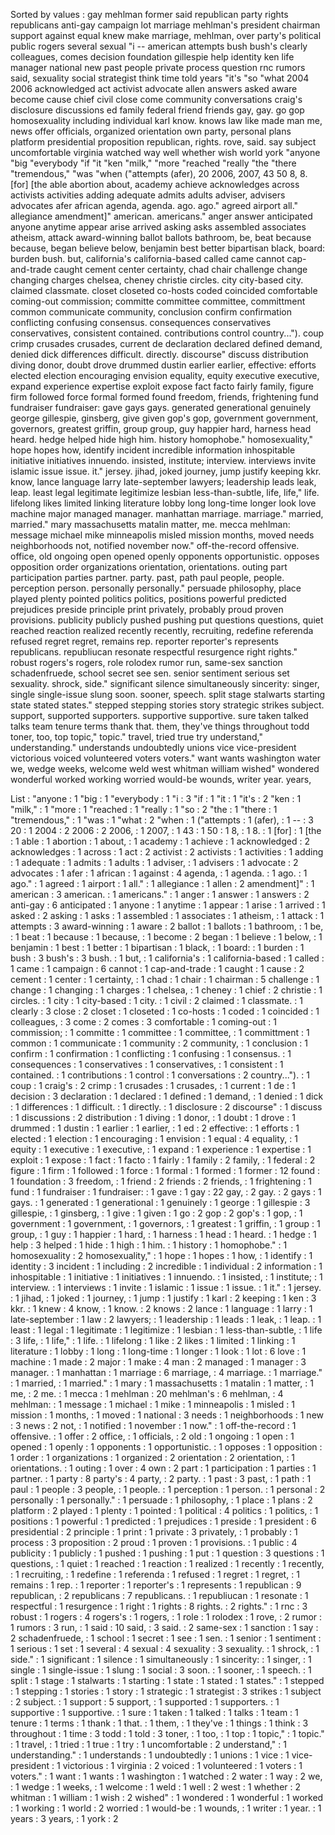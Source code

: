 Sorted by values :
gay mehlman former said republican party rights republicans anti-gay campaign lot marriage mehlman's president chairman support against equal knew make marriage, mehlman, over party's political public rogers several sexual "i -- american attempts bush bush's clearly colleagues, comes decision foundation gillespie help identity ken life manager national new past people private process question rnc rumors said, sexuality social strategist think time told years "it's "so "what 2004 2006 acknowledged act activist advocate allen answers asked aware become cause chief civil close come community conversations craig's disclosure discussions ed family federal friend friends gay, gay. go gop homosexuality including individual karl know. knows law like made man me, news offer officials, organized orientation own party, personal plans platform presidential proposition republican, rights. rove, said. say subject uncomfortable virginia watched way well whether wish world york "anyone "big "everybody "if "it "ken "milk," "more "reached "really "the "there "tremendous," "was "when ("attempts (afer), 20 2006, 2007, 43 50 8, 8. [for] [the able abortion about, academy achieve acknowledges across activists activities adding adequate admits adults adviser, advisers advocates afer african agenda, agenda. ago. ago." agreed airport all." allegiance amendment]" american. americans." anger answer anticipated anyone anytime appear arise arrived asking asks assembled associates atheism, attack award-winning ballot ballots bathroom, be, beat because because, began believe below, benjamin best better bipartisan black, board: burden bush. but, california's california-based called came cannot cap-and-trade caught cement center certainty, chad chair challenge change changing charges chelsea, cheney christie circles. city city-based city. claimed classmate. closet closeted co-hosts coded coincided comfortable coming-out commission; committe committee committee, committment common communicate community, conclusion confirm confirmation conflicting confusing consensus. consequences conservatives conservatives, consistent contained. contributions control country..."). coup crimp crusades crusades, current de declaration declared defined demand, denied dick differences difficult. directly. discourse" discuss distribution diving donor, doubt drove drummed dustin earlier earlier, effective: efforts elected election encouraging envision equality, equity executive executive, expand experience expertise exploit expose fact facto fairly family, figure firm followed force formal formed found freedom, friends, frightening fund fundraiser fundraiser: gave gays gays. generated generational genuinely george gillespie, ginsberg, give given gop's gop, government government, governors, greatest griffin, group group, guy happier hard, harness head heard. hedge helped hide high him. history homophobe." homosexuality," hope hopes how, identify incident incredible information inhospitable initiative initiatives innuendo. insisted, institute; interview. interviews invite islamic issue issue. it." jersey. jihad, joked journey, jump justify keeping kkr. know, lance language larry late-september lawyers; leadership leads leak, leap. least legal legitimate legitimize lesbian less-than-subtle, life, life," life. lifelong likes limited linking literature lobby long long-time longer look love machine major managed manager. manhattan marriage. marriage." married, married." mary massachusetts matalin matter, me. mecca mehlman: message michael mike minneapolis misled mission months, moved needs neighborhoods not, notified november now." off-the-record offensive. office, old ongoing open opened openly opponents opportunistic. opposes opposition order organizations orientation, orientations. outing part participation parties partner. party. past, path paul people, people. perception person. personally personally." persuade philosophy, place played plenty pointed politics politics, positions powerful predicted prejudices preside principle print privately, probably proud proven provisions. publicity publicly pushed pushing put questions questions, quiet reached reaction realized recently recently, recruiting, redefine referenda refused regret regret, remains rep. reporter reporter's represents republicans. republiucan resonate respectful resurgence right rights." robust rogers's rogers, role rolodex rumor run, same-sex sanction schadenfruede, school secret see sen. senior sentiment serious set sexuality. shrock, side." significant silence simultaneously sincerity: singer, single single-issue slung soon. sooner, speech. split stage stalwarts starting state stated states." stepped stepping stories story strategic strikes subject. support, supported supporters. supportive supportive. sure taken talked talks team tenure terms thank that. them, they've things throughout todd toner, too, top topic," topic." travel, tried true try understand," understanding." understands undoubtedly unions vice vice-president victorious voiced volunteered voters voters." want wants washington water we, wedge weeks, welcome weld west whitman william wished" wondered wonderful worked working worried would-be wounds, writer year. years, 

List :
"anyone : 1
"big : 1
"everybody : 1
"i : 3
"if : 1
"it : 1
"it's : 2
"ken : 1
"milk," : 1
"more : 1
"reached : 1
"really : 1
"so : 2
"the : 1
"there : 1
"tremendous," : 1
"was : 1
"what : 2
"when : 1
("attempts : 1
(afer), : 1
-- : 3
20 : 1
2004 : 2
2006 : 2
2006, : 1
2007, : 1
43 : 1
50 : 1
8, : 1
8. : 1
[for] : 1
[the : 1
able : 1
abortion : 1
about, : 1
academy : 1
achieve : 1
acknowledged : 2
acknowledges : 1
across : 1
act : 2
activist : 2
activists : 1
activities : 1
adding : 1
adequate : 1
admits : 1
adults : 1
adviser, : 1
advisers : 1
advocate : 2
advocates : 1
afer : 1
african : 1
against : 4
agenda, : 1
agenda. : 1
ago. : 1
ago." : 1
agreed : 1
airport : 1
all." : 1
allegiance : 1
allen : 2
amendment]" : 1
american : 3
american. : 1
americans." : 1
anger : 1
answer : 1
answers : 2
anti-gay : 6
anticipated : 1
anyone : 1
anytime : 1
appear : 1
arise : 1
arrived : 1
asked : 2
asking : 1
asks : 1
assembled : 1
associates : 1
atheism, : 1
attack : 1
attempts : 3
award-winning : 1
aware : 2
ballot : 1
ballots : 1
bathroom, : 1
be, : 1
beat : 1
because : 1
because, : 1
become : 2
began : 1
believe : 1
below, : 1
benjamin : 1
best : 1
better : 1
bipartisan : 1
black, : 1
board: : 1
burden : 1
bush : 3
bush's : 3
bush. : 1
but, : 1
california's : 1
california-based : 1
called : 1
came : 1
campaign : 6
cannot : 1
cap-and-trade : 1
caught : 1
cause : 2
cement : 1
center : 1
certainty, : 1
chad : 1
chair : 1
chairman : 5
challenge : 1
change : 1
changing : 1
charges : 1
chelsea, : 1
cheney : 1
chief : 2
christie : 1
circles. : 1
city : 1
city-based : 1
city. : 1
civil : 2
claimed : 1
classmate. : 1
clearly : 3
close : 2
closet : 1
closeted : 1
co-hosts : 1
coded : 1
coincided : 1
colleagues, : 3
come : 2
comes : 3
comfortable : 1
coming-out : 1
commission; : 1
committe : 1
committee : 1
committee, : 1
committment : 1
common : 1
communicate : 1
community : 2
community, : 1
conclusion : 1
confirm : 1
confirmation : 1
conflicting : 1
confusing : 1
consensus. : 1
consequences : 1
conservatives : 1
conservatives, : 1
consistent : 1
contained. : 1
contributions : 1
control : 1
conversations : 2
country..."). : 1
coup : 1
craig's : 2
crimp : 1
crusades : 1
crusades, : 1
current : 1
de : 1
decision : 3
declaration : 1
declared : 1
defined : 1
demand, : 1
denied : 1
dick : 1
differences : 1
difficult. : 1
directly. : 1
disclosure : 2
discourse" : 1
discuss : 1
discussions : 2
distribution : 1
diving : 1
donor, : 1
doubt : 1
drove : 1
drummed : 1
dustin : 1
earlier : 1
earlier, : 1
ed : 2
effective: : 1
efforts : 1
elected : 1
election : 1
encouraging : 1
envision : 1
equal : 4
equality, : 1
equity : 1
executive : 1
executive, : 1
expand : 1
experience : 1
expertise : 1
exploit : 1
expose : 1
fact : 1
facto : 1
fairly : 1
family : 2
family, : 1
federal : 2
figure : 1
firm : 1
followed : 1
force : 1
formal : 1
formed : 1
former : 12
found : 1
foundation : 3
freedom, : 1
friend : 2
friends : 2
friends, : 1
frightening : 1
fund : 1
fundraiser : 1
fundraiser: : 1
gave : 1
gay : 22
gay, : 2
gay. : 2
gays : 1
gays. : 1
generated : 1
generational : 1
genuinely : 1
george : 1
gillespie : 3
gillespie, : 1
ginsberg, : 1
give : 1
given : 1
go : 2
gop : 2
gop's : 1
gop, : 1
government : 1
government, : 1
governors, : 1
greatest : 1
griffin, : 1
group : 1
group, : 1
guy : 1
happier : 1
hard, : 1
harness : 1
head : 1
heard. : 1
hedge : 1
help : 3
helped : 1
hide : 1
high : 1
him. : 1
history : 1
homophobe." : 1
homosexuality : 2
homosexuality," : 1
hope : 1
hopes : 1
how, : 1
identify : 1
identity : 3
incident : 1
including : 2
incredible : 1
individual : 2
information : 1
inhospitable : 1
initiative : 1
initiatives : 1
innuendo. : 1
insisted, : 1
institute; : 1
interview. : 1
interviews : 1
invite : 1
islamic : 1
issue : 1
issue. : 1
it." : 1
jersey. : 1
jihad, : 1
joked : 1
journey, : 1
jump : 1
justify : 1
karl : 2
keeping : 1
ken : 3
kkr. : 1
knew : 4
know, : 1
know. : 2
knows : 2
lance : 1
language : 1
larry : 1
late-september : 1
law : 2
lawyers; : 1
leadership : 1
leads : 1
leak, : 1
leap. : 1
least : 1
legal : 1
legitimate : 1
legitimize : 1
lesbian : 1
less-than-subtle, : 1
life : 3
life, : 1
life," : 1
life. : 1
lifelong : 1
like : 2
likes : 1
limited : 1
linking : 1
literature : 1
lobby : 1
long : 1
long-time : 1
longer : 1
look : 1
lot : 6
love : 1
machine : 1
made : 2
major : 1
make : 4
man : 2
managed : 1
manager : 3
manager. : 1
manhattan : 1
marriage : 6
marriage, : 4
marriage. : 1
marriage." : 1
married, : 1
married." : 1
mary : 1
massachusetts : 1
matalin : 1
matter, : 1
me, : 2
me. : 1
mecca : 1
mehlman : 20
mehlman's : 6
mehlman, : 4
mehlman: : 1
message : 1
michael : 1
mike : 1
minneapolis : 1
misled : 1
mission : 1
months, : 1
moved : 1
national : 3
needs : 1
neighborhoods : 1
new : 3
news : 2
not, : 1
notified : 1
november : 1
now." : 1
off-the-record : 1
offensive. : 1
offer : 2
office, : 1
officials, : 2
old : 1
ongoing : 1
open : 1
opened : 1
openly : 1
opponents : 1
opportunistic. : 1
opposes : 1
opposition : 1
order : 1
organizations : 1
organized : 2
orientation : 2
orientation, : 1
orientations. : 1
outing : 1
over : 4
own : 2
part : 1
participation : 1
parties : 1
partner. : 1
party : 8
party's : 4
party, : 2
party. : 1
past : 3
past, : 1
path : 1
paul : 1
people : 3
people, : 1
people. : 1
perception : 1
person. : 1
personal : 2
personally : 1
personally." : 1
persuade : 1
philosophy, : 1
place : 1
plans : 2
platform : 2
played : 1
plenty : 1
pointed : 1
political : 4
politics : 1
politics, : 1
positions : 1
powerful : 1
predicted : 1
prejudices : 1
preside : 1
president : 6
presidential : 2
principle : 1
print : 1
private : 3
privately, : 1
probably : 1
process : 3
proposition : 2
proud : 1
proven : 1
provisions. : 1
public : 4
publicity : 1
publicly : 1
pushed : 1
pushing : 1
put : 1
question : 3
questions : 1
questions, : 1
quiet : 1
reached : 1
reaction : 1
realized : 1
recently : 1
recently, : 1
recruiting, : 1
redefine : 1
referenda : 1
refused : 1
regret : 1
regret, : 1
remains : 1
rep. : 1
reporter : 1
reporter's : 1
represents : 1
republican : 9
republican, : 2
republicans : 7
republicans. : 1
republiucan : 1
resonate : 1
respectful : 1
resurgence : 1
right : 1
rights : 8
rights. : 2
rights." : 1
rnc : 3
robust : 1
rogers : 4
rogers's : 1
rogers, : 1
role : 1
rolodex : 1
rove, : 2
rumor : 1
rumors : 3
run, : 1
said : 10
said, : 3
said. : 2
same-sex : 1
sanction : 1
say : 2
schadenfruede, : 1
school : 1
secret : 1
see : 1
sen. : 1
senior : 1
sentiment : 1
serious : 1
set : 1
several : 4
sexual : 4
sexuality : 3
sexuality. : 1
shrock, : 1
side." : 1
significant : 1
silence : 1
simultaneously : 1
sincerity: : 1
singer, : 1
single : 1
single-issue : 1
slung : 1
social : 3
soon. : 1
sooner, : 1
speech. : 1
split : 1
stage : 1
stalwarts : 1
starting : 1
state : 1
stated : 1
states." : 1
stepped : 1
stepping : 1
stories : 1
story : 1
strategic : 1
strategist : 3
strikes : 1
subject : 2
subject. : 1
support : 5
support, : 1
supported : 1
supporters. : 1
supportive : 1
supportive. : 1
sure : 1
taken : 1
talked : 1
talks : 1
team : 1
tenure : 1
terms : 1
thank : 1
that. : 1
them, : 1
they've : 1
things : 1
think : 3
throughout : 1
time : 3
todd : 1
told : 3
toner, : 1
too, : 1
top : 1
topic," : 1
topic." : 1
travel, : 1
tried : 1
true : 1
try : 1
uncomfortable : 2
understand," : 1
understanding." : 1
understands : 1
undoubtedly : 1
unions : 1
vice : 1
vice-president : 1
victorious : 1
virginia : 2
voiced : 1
volunteered : 1
voters : 1
voters." : 1
want : 1
wants : 1
washington : 1
watched : 2
water : 1
way : 2
we, : 1
wedge : 1
weeks, : 1
welcome : 1
weld : 1
well : 2
west : 1
whether : 2
whitman : 1
william : 1
wish : 2
wished" : 1
wondered : 1
wonderful : 1
worked : 1
working : 1
world : 2
worried : 1
would-be : 1
wounds, : 1
writer : 1
year. : 1
years : 3
years, : 1
york : 2
